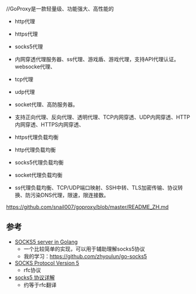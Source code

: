 //GoProxy是一款轻量级、功能强大、高性能的

- http代理
- https代理
- socks5代理
- 内网穿透代理服务器、ss代理、游戏盾、游戏代理，支持API代理认证。websocke代理、
- tcp代理
- udp代理
- socket代理、高防服务器。

- 支持正向代理、反向代理、透明代理、TCP内网穿透、UDP内网穿透、HTTP内网穿透、HTTPS内网穿透、
- https代理负载均衡
- http代理负载均衡
- socks5代理负载均衡
- socket代理负载均衡
- ss代理负载均衡、TCP/UDP端口映射、SSH中转、TLS加密传输、协议转换、防污染DNS代理，限速，限连接数。

https://github.com/snail007/goproxy/blob/master/README_ZH.md

## 参考

- [SOCKS5 server in Golang](https://github.com/armon/go-socks5)
  - 一个比较简单的实现，可以用于辅助理解socks5协议
  - 我的学习：https://github.com/zhyoulun/go-socks5
- [SOCKS Protocol Version 5](https://datatracker.ietf.org/doc/html/rfc1928)
  - rfc协议
- [socks5 协议详解](https://jiajunhuang.com/articles/2019_06_06-socks5.md.html)
  - 约等于rfc翻译

